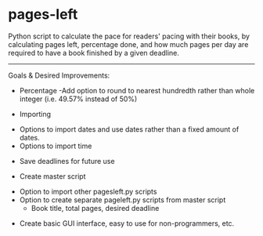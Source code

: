 # pages-left
Python script to calculate the pace for readers' pacing with their books, by calculating pages left, percentage done, and how much pages per day are required to have a book finished by a given deadline.

-----

Goals & Desired Improvements:

* Percentage
-Add option to round to nearest hundredth rather than whole integer (i.e. 49.57% instead of 50%)

* Importing
- Options to import dates and use dates rather than a fixed amount of dates.
- Options to import time

* Save deadlines for future use
 
* Create master script
- Option to import other pagesleft.py scripts
- Option to create separate pageleft.py scripts from master script
  - Book title, total pages, desired deadline

* Create basic GUI interface, easy to use for non-programmers, etc.
